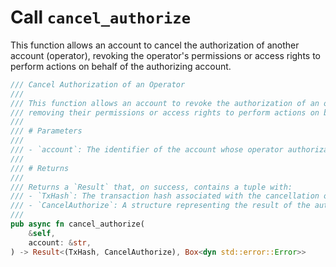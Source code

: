 # Call `cancel_authorize`

This function allows an account to cancel the authorization of another account (operator), 
revoking the operator's permissions or access rights to perform actions on behalf of the authorizing account.

```rust
/// Cancel Authorization of an Operator
///
/// This function allows an account to revoke the authorization of an operator,
/// removing their permissions or access rights to perform actions on behalf of the authorizing account.
///
/// # Parameters
///
/// - `account`: The identifier of the account whose operator authorization will be revoked.
///
/// # Returns
///
/// Returns a `Result` that, on success, contains a tuple with:
/// - `TxHash`: The transaction hash associated with the cancellation of the operator authorization.
/// - `CancelAuthorize`: A structure representing the result of the authorization cancellation process.
///
pub async fn cancel_authorize(
    &self,
    account: &str,
) -> Result<(TxHash, CancelAuthorize), Box<dyn std::error::Error>>
```    